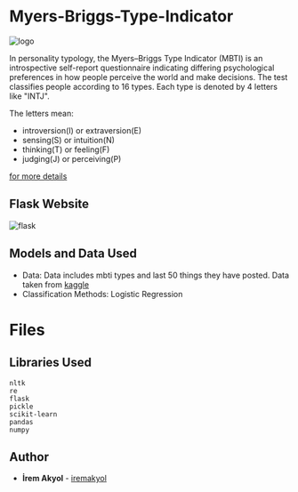 # Myers-Briggs-Type-Indicator

![logo](https://user-images.githubusercontent.com/69118634/131494822-8561a74a-de8f-428c-b57c-ae129fa6b53c.png)

In personality typology, the Myers–Briggs Type Indicator (MBTI) is an introspective self-report questionnaire indicating differing psychological preferences in how people perceive the world and make decisions. The test classifies people according to 16 types. Each type is denoted by 4 letters like "INTJ". 

The letters mean: 

- introversion(I) or extraversion(E) 
- sensing(S) or intuition(N) 
- thinking(T) or feeling(F)
- judging(J) or perceiving(P)  

[for more details](https://en.wikipedia.org/wiki/Myers%E2%80%93Briggs_Type_Indicator#:~:text=The%20Myers%E2%80%93Briggs%20Type%20Indicator%20(MBTI),result%2C%20like%20%22INFJ%22%20or%20%22ENFP%22)

## Flask Website
![flask](https://user-images.githubusercontent.com/69118634/134002497-75d8d0a6-900b-4f11-8c73-b2a7dc789748.JPG)

## Models and Data Used

-   Data: Data includes mbti types and last 50 things they have posted. Data taken from [kaggle](https://www.kaggle.com/datasnaek/mbti-type)
-   Classification Methods: Logistic Regression

# Files



## Libraries Used

    nltk
    re
    flask
    pickle
    scikit-learn
    pandas
    numpy

## Author

-   **İrem Akyol**  - [iremakyol](https://github.com/lastirembender)    
    
